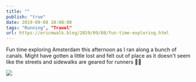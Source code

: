 ```yaml
---
title: ""
publish: "true"
date: 2019-09-08 10:08:00
tags: "Running", "Travel"
url: https://ericmwalk.blog/2019/09/08/fun-time-exploring.html
---
```


Fun time exploring Amsterdam this afternoon as I ran along a bunch of canals. Might have gotten a little lost and felt out of place as it doesn't seem like the streets and sidewalks are geared for runners 🏃‍♂️

![](https://ericmwalk.blog/uploads/2022/5ee1f41dc7.jpg)
